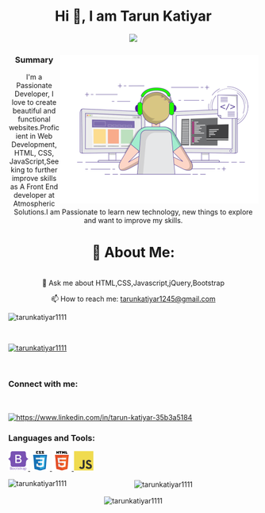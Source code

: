 <h1 align="center">Hi 👋, I am Tarun Katiyar</h1>
<div align="center">
 <img src="https://readme-typing-svg.herokuapp.com/?lines=Front+End+Web+Developer;Quick+learner;&color=red&center=true" />
</div> 
<div align="center">  
<img align="right" alt="Coding" width="400" src="https://raw.githubusercontent.com/devSouvik/devSouvik/master/gif3.gif">
 
 ### Summary
I'm a Passionate Developer, I love to create beautiful and functional websites.Proficient in Web Development, HTML, CSS, JavaScript,Seeking to further improve skills as A Front End developer at Atmospheric Solutions.I am Passionate to learn new technology, new things to explore and want to improve my skills.

# 💫 About Me:
<br>
💬 Ask me about HTML,CSS,Javascript,jQuery,Bootstrap <br>

📫 How to reach me: tarunkatiyar1245@gmail.com <br>

<p align="left"> <img src="https://komarev.com/ghpvc/?username=tarunkatiyar1111&label=Profile%20views&color=0e75b6&style=flat" alt="tarunkatiyar1111" /> </p> <br>
 
<p align="left"> <a href="https://github.com/ryo-ma/github-profile-trophy"><img src="https://github-profile-trophy.vercel.app/?username=tarunkatiyar1111" alt="tarunkatiyar1111" /></a> </p> <br>
 
 

<h3 align="left">Connect with me:</h3> <br>
<p align="left">
<a href="https://linkedin.com/in/https://www.linkedin.com/in/tarun-katiyar-35b3a5184" target="blank"><img align="center" src="https://raw.githubusercontent.com/rahuldkjain/github-profile-readme-generator/master/src/images/icons/Social/linked-in-alt.svg" alt="https://www.linkedin.com/in/tarun-katiyar-35b3a5184" height="30" width="40" /></a>
</p>

<h3 align="left">Languages and Tools:</h3>
<p align="left"> <a href="https://getbootstrap.com" target="_blank" rel="noreferrer"> <img src="https://raw.githubusercontent.com/devicons/devicon/master/icons/bootstrap/bootstrap-plain-wordmark.svg" alt="bootstrap" width="40" height="40"/> </a> <a href="https://www.w3schools.com/css/" target="_blank" rel="noreferrer"> <img src="https://raw.githubusercontent.com/devicons/devicon/master/icons/css3/css3-original-wordmark.svg" alt="css3" width="40" height="40"/> </a> <a href="https://www.w3.org/html/" target="_blank" rel="noreferrer"> <img src="https://raw.githubusercontent.com/devicons/devicon/master/icons/html5/html5-original-wordmark.svg" alt="html5" width="40" height="40"/> </a> <a href="https://developer.mozilla.org/en-US/docs/Web/JavaScript" target="_blank" rel="noreferrer"> <img src="https://raw.githubusercontent.com/devicons/devicon/master/icons/javascript/javascript-original.svg" alt="javascript" width="40" height="40"/> </a> </p>

<p><img align="left" src="https://github-readme-stats.vercel.app/api/top-langs?username=tarunkatiyar1111&show_icons=true&locale=en&layout=compact" alt="tarunkatiyar1111" /></p>

<p>&nbsp;<img align="center" src="https://github-readme-stats.vercel.app/api?username=tarunkatiyar1111&show_icons=true&locale=en" alt="tarunkatiyar1111" /></p>

<p><img align="center" src="https://github-readme-streak-stats.herokuapp.com/?user=tarunkatiyar1111&" alt="tarunkatiyar1111" /></p>
 
